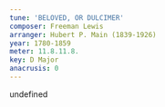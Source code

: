 ```yaml
---
tune: 'BELOVED, OR DULCIMER'
composer: Freeman Lewis
arranger: Hubert P. Main (1839-1926)
year: 1780-1859
meter: 11.8.11.8.
key: D Major
anacrusis: 0
---
```

undefined